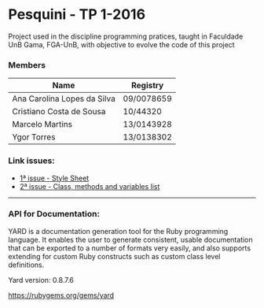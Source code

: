 # Pesquini - TP 1-2016

Project used in the discipline programming pratices, taught in Faculdade UnB Gama, FGA-UnB, with objective to evolve the code of this project


### Members

|Name                    |Registry |
|------------------------|----------|
|Ana Carolina Lopes da Silva|09/0078659|
|Cristiano Costa de Sousa|10/44320|
|Marcelo Martins|13/0143928|
|Ygor Torres|13/0138302|


### Link issues:

* [1ª issue - Style Sheet ](https://github.com/TP12016/pesquini/wiki)
* [2ª issue - Class, methods and variables list](https://github.com/TP12016/pesquini/wiki/Class%2C-Methods-and-Variable-List)

***

### API for Documentation:

YARD is a documentation generation tool for the Ruby programming language. It enables the user to generate consistent, usable documentation that can be exported to a number of formats very easily, and also supports extending for custom Ruby constructs such as custom class level definitions.

Yard version: 0.8.7.6

https://rubygems.org/gems/yard
